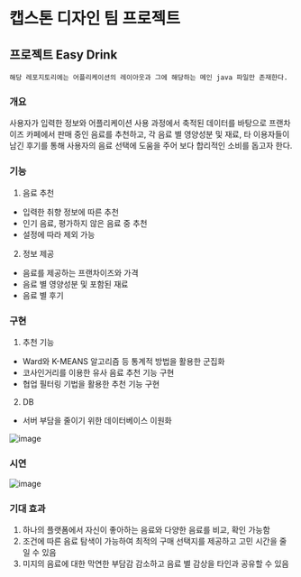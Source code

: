 # 캡스톤 디자인 팀 프로젝트

## 프로젝트 Easy Drink
    해당 레포지토리에는 어플리케이션의 레이아웃과 그에 해당하는 메인 java 파일만 존재한다.

### 개요
사용자가 입력한 정보와 어플리케이션 사용 과정에서 축적된 데이터를 바탕으로 프랜차이즈 카페에서 판매 중인 음료를 추천하고, 각 음료 별 영양성분 및 재료, 타 이용자들이 남긴 후기를 통해 사용자의 음료 선택에 도움을 주어 보다 합리적인 소비를 돕고자 한다.


### 기능

1. 음료 추천
  - 입력한 취향 정보에 따른 추천
  - 인기 음료, 평가하지 않은 음료 중 추천
  - 설정에 따라 제외 가능

2. 정보 제공
  - 음료를 제공하는 프랜차이즈와 가격
  - 음료 별 영양성분 및 포함된 재료
  - 음료 별 후기

### 구현

1. 추천 기능
- Ward와 K-MEANS 알고리즘 등 통계적 방법을 활용한 군집화
- 코사인거리를 이용한 유사 음료 추천 기능 구현
- 협업 필터링 기법을 활용한 추천 기능 구현

2. DB
 - 서버 부담을 줄이기 위한 데이터베이스 이원화

![image](https://user-images.githubusercontent.com/95491950/147234473-1bbaf08a-3189-46d2-96cb-f30847c44b25.png)

### 시연
![image](https://user-images.githubusercontent.com/95491950/147234687-3bf56d41-8086-4b97-a9db-fe313300a1e2.png)

### 기대 효과

1. 하나의 플랫폼에서 자신이 좋아하는 음료와 다양한 음료를 비교, 확인 가능함
2. 조건에 따른 음료 탐색이 가능하여 최적의 구매 선택지를 제공하고 고민 시간을 줄일 수 있음
3. 미지의 음료에 대한 막연한 부담감 감소하고 음료 별 감상을 타인과 공유할 수 있음



